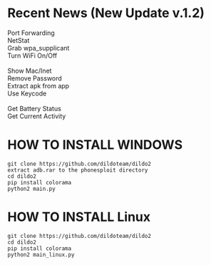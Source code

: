 # Recent News (New Update v.1.2)
Port Forwarding<br>        NetStat <br>
Grab wpa_supplicant <br>   Turn WiFi On/Off <br>                
Show Mac/Inet<br>          Remove Password<br>
Extract apk from app<br>   Use Keycode <br>           
Get Battery Status<br>     Get Current Activity<br>   

# HOW TO INSTALL WINDOWS
```
git clone https://github.com/dildoteam/dildo2
extract adb.rar to the phonesploit directory 
cd dildo2
pip install colorama
python2 main.py
```

# HOW TO INSTALL Linux
```
git clone https://github.com/dildoteam/dildo2
cd dildo2
pip install colorama
python2 main_linux.py
```

